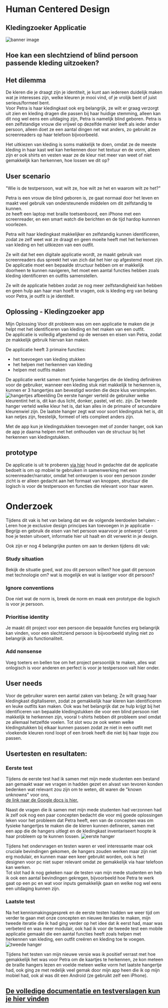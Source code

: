 # Human Centered Design
## Kledingzoeker Applicatie

![banner image](https://github.com/ChrisvanHvA/human-centered-design/assets/90341211/20093fff-7a2a-4645-9387-3a5aa0a1bbba)

## Hoe kan een slechtziend of blind persoon passende kleding uitzoeken?

## Het dilemma
De kleren die je draagt zijn je identiteit, je kunt aan iedereen duidelijk maken wat je interesses zijn, welke kleuren je mooi vind, of je vrolijk bent of juist serieus/formeel bent.  
Voor Petra is haar kledingkast ook erg belangrijk, ze wilt er graag verzorgt uit zien en kleding dragen die passen bij haar huidige stemming, alleen kan dit nog wel eens een uitdaging zijn, Petra is namelijk blind geboren.
Petra is een zelfstandige vrouw die vrijwel op dezelfde manier leeft als ieder ander persoon, alleen doet ze een aantal dingen net wat anders, zo gebruikt ze screenreaders op haar telefoon bijvoorbeeld.

Het uitkiezen van kleding is soms makkelijk te doen, omdat ze de meeste kleding in haar kast wel kan herkennen door het textuur en de vorm, alleen zijn er ook shirts en vesten waar ze de kleur niet meer van weet of niet gemakkelijk kan herkennen, hoe lossen we dit op?


## User scenario
"Wie is de testpersoon, wat wilt ze, hoe wilt ze het en waarom wilt ze het?"

Petra is een vrouw die blind geboren is, ze gaat normaal door het leven en maakt veel gebruik van ondersteunende middelen om dit zelfstandig te kunnen.  
ze heeft een laptop met braille toetsenboord, een iPhone met een screenreader, en een smart watch die berichten en de tijd hardop kunnnen voorlezen.

Petra wilt haar kledingkast makkelijker en zelfstandig kunnen identificeren, zodat ze zelf weet wat ze draagt en geen moeite heeft met het herkennen van kleding en het uitkiezen van een outfit.

Ze wilt dat het een digitale applicatie wordt, ze maakt gebruik van screenreaders dus spreekt het van zich dat het hier op afgestemd moet zijn.  
De applicatie moet een bepaalde structuur hebben om er makkelijk doorheen te kunnen navigeren, het moet een aantal functies hebben zoals kleding identificeren en outfits samenstellen.

Ze wilt de applicatie hebben zodat ze nog meer zelfstandigheid kan hebben en geen hulp aan haar man hoeft te vragen, ook is kleding erg van belang voor Petra, je outfit is je identiteit.

## Oplossing - Kledingzoeker app
Mijn Oplossing Voor dit probleem was om een applicatie te maken die je helpt met het identificeren van kleding en het maken van een outfit.  
De applicatie is volledig afgestemd op de wensen en eisen van Petra, zodat ze makkelijk gebruik hiervan kan maken.

De applicatie heeft 3 primaire functies:
- het toevoegen van kleding stukken
- het helpen met herkennen van kleding
- helpen met outfits maken

De applicatie werkt samen met fysieke hangertjes die de kleding definiëren voor de gebruiker, wanneer een kleding stuk niet makkelijk te herkennen is, kunnen er 3 hangertjes aan bevestigd worden die deze klus versimpelen.
![hangertjes afbeelding](https://github.com/ChrisvanHvA/human-centered-design/assets/90341211/98f964cd-b767-4696-be64-b42e643607cd)
De eerste hanger verteld de gebruiker welke kleurentint het is, dit kan dus licht, donker, pastel, vel etc. zijn.
De tweede hanger verteld welke kleur het is, dat kan alles in de primaire of secundaire kleurenwiel zijn.
De laatste hanger zegt wat voor soort kledingstuk het is, dit kan netjes zijn, feestelijk, formeel of iets compleet anders zijn.

Met de app kun je kledingstukken toevoegen met of zonder hanger, ook kan de app je daarna helpen met het onthouden van de structuur bij het herkennen van kledingstukken.

## prototype
De applicatie is uit te proberen [via hier](https://chrisvanhva.github.io/human-centered-design/)
houd in gedachte dat de applicatie bedoelt is om op mobiel te gebruiken in samenwerking met een screenreader/narrator, omdat het ontworpen is voor een persoon zonder zicht is er alleen gedacht aan het formaat van knoppen, structuur die logisch is voor de testpersoon en functies die relevant voor haar waren.

# Onderzoek

Tijdens dit vak is het van belang dat we de volgende leerdoelen behalen:
-Leren hoe je exclusive design principes kan toevoegen in je applicatie
-Begrijp en gebruik de eisen van het persoon waarvoor je ontwerpt
-Leren hoe je testen uitvoert, informatie hier uit haalt en dit verwerkt in je design.

Ook zijn er nog 4 belangrijke punten om aan te denken tijdens dit vak:

### Study situation
Bekijk de situatie goed, wat zou dit persoon willen? hoe gaat dit persoon met technologie om? wat is mogelijk en wat is lastiger voor dit persoon?

### Ignore conventions
Doe niet wat de norm is, breek de norm en maak een prototype die logisch is voor je persoon.

### Prioritise identity
Je maakt dit project voor een persoon die bepaalde functies erg belangrijk kan vinden, voor een slechtziend persoon is bijvoorbeeld styling niet zo belangrijk als functionaliteit.

### Add nonsense
Voeg toeters en bellen toe om het project persoonlijk te maken, alles wat onlogisch is voor anderen en perfect is voor je testpersoon valt hier onder.


## User needs
Voor de gebruiker waren een aantal zaken van belang;
Ze wilt graag haar kledingkast digitaliseren, zodat ze gemakkelijk haar kleren kan identificeren en leuke outfits kan maken.
Ook was het belangrijk dat ze hulp krijgt bij het identificeren van bepaalde kledingstukken die voor een blind persoon niet makkelijk te herkennen zijn, vooral t-shirts hebben dit probleem snel omdat ze allemaal hetzelfde voelen.
Tot slot wou ze ook weten welke kledingstukken bij elkaar kunnen passen zodat ze niet in een outfit met vloekende kleuren rond loopt of een broek heeft die niet bij haar topje zou passen.


## Usertesten en resultaten:

### Eerste test
Tijdens de eerste test had ik samen met mijn mede studenten een bestand aan gemaakt waar we vragen in hadden gezet en alvast van tevoren konden bedenken wat relevant zou zijn om te weten, dit waren de "known unknowns" voor ons,  
[de link naar de Google docs is hier.](https://docs.google.com/document/d/1oQQ9XDxXS25HKwzruN0ERvfCZs9AkTYnjvbtVu1cjoU/edit)

Naast de vragen die ik samen met mijn mede studenten had verzonnen had ik zelf ook nog een paar concepten bedacht die voor mij goede oplossingen leken voor het probleem dat Petra heeft, een van de concepten was om fysieke hangertjes te maken die de kleren kunnen defineren, samen met een app die de hangers uitlegt en de kledingkast inventariseert hoopte ik haar probleem op te kunnen lossen.
![eerste hanger](https://github.com/ChrisvanHvA/human-centered-design/assets/90341211/bad65065-7570-4f2c-9b00-1abb24c810fe)

Tijdens het ondervragen en testen waren er veel interessante maar ook cruciale bevindingen gekomen, de hangers zouden werken maar zijn niet erg modulair, en kunnen maar een keer gebruikt worden, ook is het designen voor pc niet super relevant omdat ze gemakkelijk via haar telefoon kan werken.  
Tot slot had ik nog gekeken naar de testen van mijn mede studenten en heb ik ook een aantal bevindingen gekregen, bijvoorbeeld hoe Petra te werk gaat op een pc en wat voor inputs gemakkelijk gaan en welke nog wel eens een uitdaging kunnen zijn.

### Laatste test
Na het kennismakingsgesprek en de eerste testen hadden we weer tijd om verder te gaan met onze concepten en nieuwe iteraties te maken, mijn tweede iteratie die ik had ging verder op het idee dat ik eerst had, maar was verbeterd en was meer modulair, ook had ik voor de tweede test een mobile applicatie gemaakt die een aantal functies heeft zoals helpen met herkennen van kleding, een outfit creëren en kleding toe te voegen.
![tweede hanger](https://github.com/ChrisvanHvA/human-centered-design/assets/90341211/29d772c5-609a-46e8-9f09-2a4ac14f8007)

Tijdens het testen van mijn nieuwe versie was ik positief verrast met hoe gemakkelijk het was voor Petra om de kaartjes te herkennen, ze kon meteen de braille hangers lezen en voelde meteen welke vorm het laatste hangertje had, ook ging ze met redelijk veel gemak door mijn app heen die ik op mijn mobiel had, ook al was dit een Android (ze gebruikt zelf een iPhone).

## [De volledige documentatie en testverslagen kun je hier vinden](https://github.com/ChrisvanHvA/human-centered-design/blob/main/docs.md)
